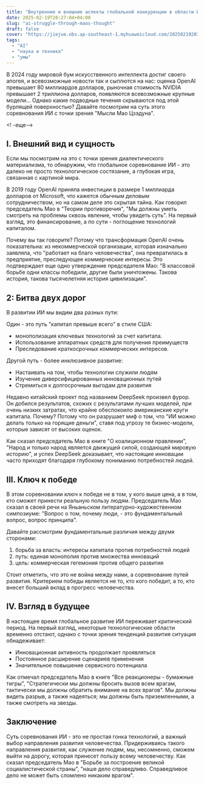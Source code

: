 ```yaml
---
title: "Внутренние и внешние аспекты глобальной конкуренции в области ИИ с точки зрения Мао Цзэдуна"
date: 2025-02-19T20:27:04+04:00
slug: "ai-struggle-through-maos-thought"
draft: false
cover: "https://jiejue.obs.ap-southeast-1.myhuaweicloud.com/20250219203145718.webp"
tags:
  - "AI"
  - "наука и техника"
  - "умы"
---
```


В 2024 году мировой бум искусственного интеллекта достиг своего апогея, и всевозможные новости так и сыплются на нас: оценка OpenAI превышает 80 миллиардов долларов, рыночная стоимость NVIDIA превышает 2 триллиона долларов, появляются всевозможные крупные модели... Однако какие подводные течения скрываются под этой бурлящей поверхностью? Давайте посмотрим на суть этого соревнования ИИ с точки зрения "Мысли Мао Цзэдуна".

<! -еще-->

## I. Внешний вид и сущность

Если мы посмотрим на это с точки зрения диалектического материализма, то обнаружим, что глобальное соревнование ИИ - это далеко не просто технологическое состязание, а глубокая игра, связанная с картиной мира.

В 2019 году OpenAI приняла инвестиции в размере 1 миллиарда долларов от Microsoft, что кажется обычным деловым сотрудничеством, но на самом деле это скрытая тайна. Как говорил председатель Мао в "Теории противоречия", "Мы должны уметь смотреть на проблемы сквозь явление, чтобы увидеть суть". На первый взгляд, это финансирование, а по сути - поглощение технологий капиталом.

Почему вы так говорите? Потому что трансформация OpenAI очень показательна: из некоммерческой организации, которая изначально заявляла, что "работает на благо человечества", она превратилась в предприятие, преследующее коммерческие интересы. Это подтверждает еще одно утверждение председателя Мао: "В классовой борьбе одни классы победили, другие были уничтожены. Такова история, такова тысячелетняя история цивилизации".

## 2: Битва двух дорог ##

В развитии ИИ мы видим два разных пути:

Один - это путь "капитал превыше всего" в стиле США:
- монополизация ключевых технологий за счет капитала.
- Использование аппаратных средств для получения преимуществ
- Преследование краткосрочных коммерческих интересов.

Другой путь - более инклюзивное развитие:
- Настаивать на том, чтобы технологии служили людям
- Изучение диверсифицированных инновационных путей
- Стремиться к долгосрочным выгодам для развития

Недавно китайский проект под названием DeepSeek произвел фурор. Он добился результатов, схожих с результатами лучших моделей, при очень низких затратах, что крайне обеспокоило американские круги капитала. Почему? Потому что он разрушает миф о том, что "ИИ можно делать только на горящие деньги", ставя под угрозу те бизнес-модели, которые зависят от высоких оценок.

Как сказал председатель Мао в книге "О коалиционном правлении", "Народ и только народ является движущей силой, создающей мировую историю", и успех DeepSeek доказывает, что настоящие инновации часто приходят благодаря глубокому пониманию потребностей людей.

## III. Ключ к победе

В этом соревновании ключ к победе не в том, у кого выше цена, а в том, кто сможет принести реальную пользу людям. Председатель Мао сказал в своей речи на Яньаньском литературно-художественном симпозиуме: "Вопрос о том, почему люди, - это фундаментальный вопрос, вопрос принципа".

Давайте рассмотрим фундаментальные различия между двумя сторонами:
1. борьба за власть: интересы капитала против потребностей людей
2. путь: единая монополия против множества инноваций
3. цель: коммерческая гегемония против общего развития

Стоит отметить, что это не война между нами, а соревнование путей развития. Критерием победы является не то, кто кого победит, а то, кто внесет больший вклад в прогресс человечества.

## IV. Взгляд в будущее

В настоящее время глобальное развитие ИИ переживает критический период. На первый взгляд, некоторые технологические области временно отстают, однако с точки зрения тенденций развития ситуация обнадеживает:
- Инновационная активность продолжает проявляться
- Постоянное расширение сценариев применения
- Значительное повышение сервисного потенциала

Как отмечал председатель Мао в книге "Все реакционеры - бумажные тигры", "Стратегически мы должны бросить вызов всем врагам, тактически мы должны обратить внимание на всех врагов". Мы должны видеть разрыв, а также надеяться; мы должны быть приземленными, а также смотреть на звезды.

## Заключение

Суть соревнования ИИ - это не простая гонка технологий, а важный выбор направления развития человечества. Придерживаясь такого направления развития, как служение людям, мы, несомненно, сможем выйти на дорогу, которая принесет пользу всему человечеству. Как сказал председатель Мао в "Борьбе за построение великой социалистической страны", "наше дело справедливо. Справедливое дело не может быть сломлено никаким врагом".
